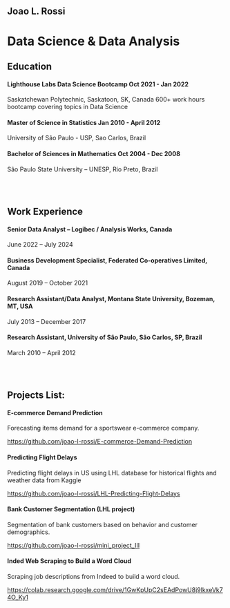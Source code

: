 ## Joao L. Rossi

# Data Science & Data Analysis

## Education
#### Lighthouse Labs Data Science Bootcamp Oct 2021 - Jan 2022
Saskatchewan Polytechnic, Saskatoon, SK, Canada
600+ work hours bootcamp covering topics in Data Science

#### Master of Science in Statistics Jan 2010 - April 2012
University of São Paulo - USP, Sao Carlos, Brazil

#### Bachelor of Sciences in Mathematics Oct 2004 - Dec 2008
São Paulo State University – UNESP, Rio Preto, Brazil

<br/><br/>

## Work Experience
#### Senior Data Analyst – Logibec / Analysis Works, Canada
June 2022 – July 2024

#### Business Development Specialist, Federated Co-operatives Limited, Canada 
August 2019 – October 2021

#### Research Assistant/Data Analyst, Montana State University, Bozeman, MT, USA
July 2013 – December 2017

#### Research Assistant, University of São Paulo, São Carlos, SP, Brazil
March 2010 – April 2012

<br/><br/>

## Projects List:
#### E-commerce Demand Prediction
Forecasting items demand for a sportswear e-commerce company.

https://github.com/joao-l-rossi/E-commerce-Demand-Prediction

#### Predicting Flight Delays
Predicting flight delays in US using LHL database for historical flights and weather data from Kaggle

https://github.com/joao-l-rossi/LHL-Predicting-Flight-Delays

#### Bank Customer Segmentation (LHL project)
Segmentation of bank customers based on behavior and customer demographics.

https://github.com/joao-l-rossi/mini_project_III

#### Inded Web Scraping to Build a Word Cloud
Scraping job descriptions from Indeed to build a word cloud.

https://colab.research.google.com/drive/1GwKpUpC2sEAdPowU8j9lkxeVk74O_Ky1



